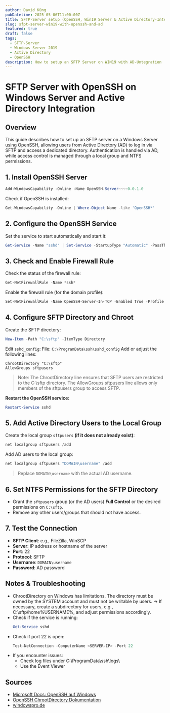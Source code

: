```yaml
---
author: David Küng
pubDatetime: 2025-05-06T11:00:00Z
title: SFTP-Server setup (OpenSSH, Win19 Server & Active Directory-Integration)
slug: sfpt-server-win19-with-openssh-and-ad
featured: true
draft: false
tags:
  - SFTP-Server
  - Windows Server 2019
  - Active Directory
  - OpenSSH
description: How to setup an SFTP Server on WIN19 with AD-Untegration
---
```


# SFTP Server with OpenSSH on Windows Server and Active Directory Integration
## Overview
This guide describes how to set up an SFTP server on a Windows Server using OpenSSH, allowing users from Active Directory (AD) to log in via SFTP and access a dedicated directory. Authentication is handled via AD, while access control is managed through a local group and NTFS permissions.

## 1. Install OpenSSH Server
```powershell
Add-WindowsCapability -Online -Name OpenSSH.Server~~~~0.0.1.0
```
Check if OpenSSH is installed:
```powershell
Get-WindowsCapability -Online | Where-Object Name -like 'OpenSSH*'
```

## 2. Configure the OpenSSH Service
Set the service to start automatically and start it:
```powershell
Get-Service -Name "sshd" | Set-Service -StartupType "Automatic" -PassThru | Start-Service -PassThru
```

## 3. Check and Enable Firewall Rule
Check the status of the firewall rule:
```powershell
Get-NetFirewallRule -Name *ssh*
```

Enable the firewall rule (for the domain profile):
```powershell
Set-NetFirewallRule -Name OpenSSH-Server-In-TCP -Enabled True -Profile Domain
```

## 4. Configure SFTP Directory and Chroot
Create the SFTP directory:
```powershell
New-Item -Path "C:\sftp" -ItemType Directory
```

Edit ```sshd_config```:
File: ```C:\ProgramData\ssh\sshd_config```
Add or adjust the following lines:
```text
ChrootDirectory "C:\sftp"
AllowGroups sftpusers
```

> Note:
> The ChrootDirectory line ensures that SFTP users are restricted to the C:\sftp directory.
> The AllowGroups sftpusers line allows only members of the sftpusers group to access SFTP.

**Restart the OpenSSH service:**
```powershell
Restart-Service sshd
```

## 5. Add Active Directory Users to the Local Group
Create the local group ```sftpusers``` **(if it does not already exist)**:
```powershell
net localgroup sftpusers /add
```

Add AD users to the local group:
```powershell
net localgroup sftpusers "DOMAIN\username" /add
```

> Replace ```DOMAIN\username``` with the actual AD username.

## 6. Set NTFS Permissions for the SFTP Directory
- Grant the ```sftpusers``` group (or the AD users) **Full Control** or the desired permissions on ```C:\sftp```.
- Remove any other users/groups that should not have access.

## 7. Test the Connection
- **SFTP Client**: e.g., FileZilla, WinSCP
- **Server**: IP address or hostname of the server
- **Port**: 22
- **Protocol**: SFTP
- **Username**: ```DOMAIN\username```
- **Password**: AD password

## Notes & Troubleshooting
- ChrootDirectory on Windows has limitations. The directory must be owned by the SYSTEM account and must not be writable by users.
  → If necessary, create a subdirectory for users, e.g., C:\sftp\home\%USERNAME%, and adjust permissions accordingly.
- Check if the service is running:
  ```powershell
  Get-Service sshd
  ```
- Check if port 22 is open:
  ```powershell
  Test-NetConnection -ComputerName <SERVER-IP> -Port 22
  ```
- If you encounter issues:
  - Check log files under C:\ProgramData\ssh\logs\
  - Use the Event Viewer


## Sources
- [Microsoft Docs: OpenSSH auf Windows](https://docs.microsoft.com/de-de/windows-server/administration/openssh/openssh_install_firstuse)
- [OpenSSH ChrootDirectory Dokumentation](https://man.openbsd.org/sshd_config#ChrootDirectory)
- [windowspro.de](https://www.windowspro.de/thomas-joos/sftp-server-windows-einrichten)